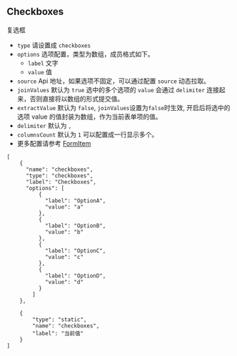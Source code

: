 ## Checkboxes

复选框

-   `type` 请设置成 `checkboxes`
-   `options` 选项配置，类型为数组，成员格式如下。
    -   `label` 文字
    -   `value` 值
-   `source` Api 地址，如果选项不固定，可以通过配置 `source` 动态拉取。
-   `joinValues` 默认为 `true` 选中的多个选项的 `value` 会通过 `delimiter` 连接起来，否则直接将以数组的形式提交值。
-   `extractValue` 默认为 `false`, `joinValues`设置为`false`时生效, 开启后将选中的选项 value 的值封装为数组，作为当前表单项的值。
-   `delimiter` 默认为 `,`
-   `columnsCount` 默认为 `1` 可以配置成一行显示多个。
-   更多配置请参考 [FormItem](./FormItem.md)

```schema:height="330" scope="form"
[
    {
      "name": "checkboxes",
      "type": "checkboxes",
      "label": "Checkboxes",
      "options": [
          {
            "label": "OptionA",
            "value": "a"
          },
          {
            "label": "OptionB",
            "value": "b"
          },
          {
            "label": "OptionC",
            "value": "c"
          },
          {
            "label": "OptionD",
            "value": "d"
          }
        ]
    },

    {
        "type": "static",
        "name": "checkboxes",
        "label": "当前值"
    }
]
```
